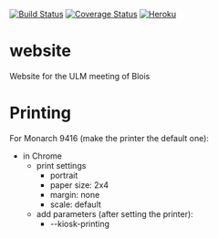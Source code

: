 [![Build Status](https://travis-ci.org/UlmBlois/website.svg?branch=master)](https://travis-ci.org/UlmBlois/website)
[![Coverage Status](https://coveralls.io/repos/github/UlmBlois/website/badge.svg?branch=master)](https://coveralls.io/github/UlmBlois/website?branch=master)
[![Heroku](https://heroku-badge.herokuapp.com/?app=salon-ulm-blois&style=flat&svg=1)](https://salon-ulm-blois.herokuapp.com/meeting/)
# website
Website for the ULM meeting of Blois


# Printing

For Monarch 9416 (make the printer the default one):
* in Chrome
  * print settings
    * portrait
    * paper size: 2x4
    * margin: none
    * scale: default
  * add parameters (after setting the printer):
    * --kiosk-printing
